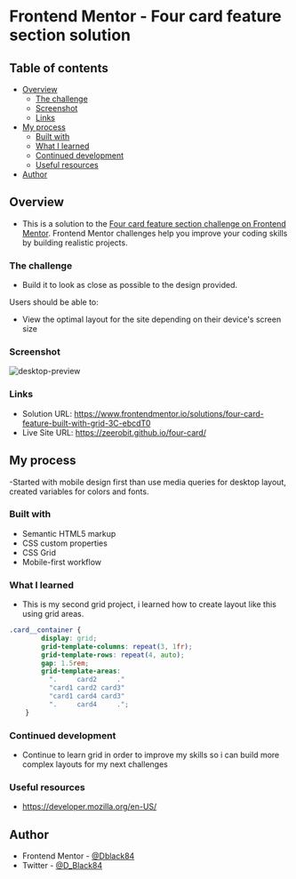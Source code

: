 # Frontend Mentor - Four card feature section solution


## Table of contents

- [Overview](#overview)
  - [The challenge](#the-challenge)
  - [Screenshot](#screenshot)
  - [Links](#links)
- [My process](#my-process)
  - [Built with](#built-with)
  - [What I learned](#what-i-learned)
  - [Continued development](#continued-development)
  - [Useful resources](#useful-resources)
- [Author](#author)


## Overview

- This is a solution to the [Four card feature section challenge on Frontend Mentor](https://www.frontendmentor.io/challenges/four-card-feature-section-weK1eFYK). Frontend Mentor challenges help you improve your coding skills by building realistic projects. 

### The challenge

- Build it to look as close as possible to the design provided.

Users should be able to:

- View the optimal layout for the site depending on their device's screen size

### Screenshot

![desktop-preview](https://user-images.githubusercontent.com/49578782/144166804-cbc7d9ce-8935-44b3-a614-da68156a1634.jpg)

### Links

- Solution URL: https://www.frontendmentor.io/solutions/four-card-feature-built-with-grid-3C-ebcdT0
- Live Site URL: https://zeerobit.github.io/four-card/

## My process

-Started with mobile design first than use media queries for desktop layout, created variables for colors and fonts.

### Built with

- Semantic HTML5 markup
- CSS custom properties
- CSS Grid
- Mobile-first workflow


### What I learned

- This is my second grid project, i learned how to create layout like this using grid areas. 


```css
.card__container {
        display: grid;
        grid-template-columns: repeat(3, 1fr);
        grid-template-rows: repeat(4, auto);
        gap: 1.5rem;
        grid-template-areas:
          ".     card2     ."
          "card1 card2 card3"
          "card1 card4 card3"
          ".     card4     .";
    }
```

### Continued development

- Continue to learn grid in order to improve my skills so i can build more complex layouts for my next challenges 


### Useful resources

- https://developer.mozilla.org/en-US/



## Author

- Frontend Mentor - [@Dblack84](https://www.frontendmentor.io/profile/Dblack84)
- Twitter - [@D_Black84](https://www.twitter.com/D_Black84)

